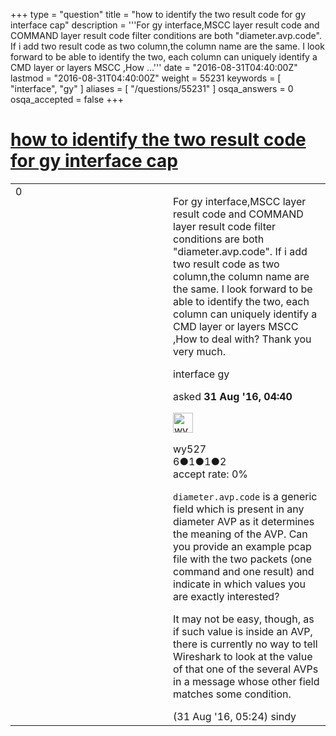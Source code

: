 +++
type = "question"
title = "how to identify the two result code for gy interface cap"
description = '''For gy interface,MSCC layer result code and COMMAND layer result code filter conditions are both &quot;diameter.avp.code&quot;. If i add two result code as two column,the column name are the same. I look forward to be able to identify the two, each column can uniquely identify a CMD layer or layers MSCC ,How ...'''
date = "2016-08-31T04:40:00Z"
lastmod = "2016-08-31T04:40:00Z"
weight = 55231
keywords = [ "interface", "gy" ]
aliases = [ "/questions/55231" ]
osqa_answers = 0
osqa_accepted = false
+++

<div class="headNormal">

# [how to identify the two result code for gy interface cap](/questions/55231/how-to-identify-the-two-result-code-for-gy-interface-cap)

</div>

<div id="main-body">

<div id="askform">

<table id="question-table" style="width:100%;"><colgroup><col style="width: 50%" /><col style="width: 50%" /></colgroup><tbody><tr class="odd"><td style="width: 30px; vertical-align: top"><div class="vote-buttons"><div id="post-55231-score" class="post-score" title="current number of votes">0</div><div id="favorite-count" class="favorite-count"></div></div></td><td><div id="item-right"><div class="question-body"><p>For gy interface,MSCC layer result code and COMMAND layer result code filter conditions are both "diameter.avp.code". If i add two result code as two column,the column name are the same. I look forward to be able to identify the two, each column can uniquely identify a CMD layer or layers MSCC ,How to deal with? Thank you very much.</p></div><div id="question-tags" class="tags-container tags">interface gy</div><div id="question-controls" class="post-controls"></div><div class="post-update-info-container"><div class="post-update-info post-update-info-user"><p>asked <strong>31 Aug '16, 04:40</strong></p><img src="https://secure.gravatar.com/avatar/3ee79f9a9cc3b6d8e854b72d6bd0a096?s=32&amp;d=identicon&amp;r=g" class="gravatar" width="32" height="32" alt="wy527&#39;s gravatar image" /><p>wy527<br />
<span class="score" title="6 reputation points">6</span><span title="1 badges"><span class="badge1">●</span><span class="badgecount">1</span></span><span title="1 badges"><span class="silver">●</span><span class="badgecount">1</span></span><span title="2 badges"><span class="bronze">●</span><span class="badgecount">2</span></span><br />
<span class="accept_rate" title="Rate of the user&#39;s accepted answers">accept rate:</span> <span title="wy527 has no accepted answers">0%</span></p></div></div><div id="comments-container-55231" class="comments-container"><span id="55233"></span><div id="comment-55233" class="comment"><div id="post-55233-score" class="comment-score"></div><div class="comment-text"><p><code>diameter.avp.code</code> is a generic field which is present in any diameter AVP as it determines the meaning of the AVP. Can you provide an example pcap file with the two packets (one command and one result) and indicate in which values you are exactly interested?</p><p>It may not be easy, though, as if such value is inside an AVP, there is currently no way to tell Wireshark to look at the value of that one of the several AVPs in a message whose other field matches some condition.</p></div><div id="comment-55233-info" class="comment-info"><span class="comment-age">(31 Aug '16, 05:24)</span> sindy</div></div></div><div id="comment-tools-55231" class="comment-tools"></div><div class="clear"></div><div id="comment-55231-form-container" class="comment-form-container"></div><div class="clear"></div></div></td></tr></tbody></table>

</div>

</div>

